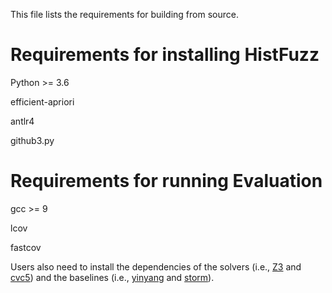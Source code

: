 This file lists the requirements for building from source.

# Requirements for installing HistFuzz

Python >= 3.6

efficient-apriori

antlr4

github3.py

# Requirements for running Evaluation

gcc >= 9

lcov

fastcov

Users also need to install the dependencies of the solvers (i.e., [Z3](https://github.com/Z3Prover/z3)
and [cvc5](https://github.com/cvc5/cvc5)) and the baselines (i.e., [yinyang](https://github.com/testsmt/yinyang)
and [storm](https://github.com/Practical-Formal-Methods/storm)).
